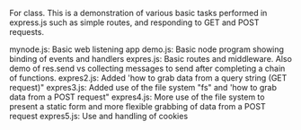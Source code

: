 For class. This is a demonstration of various basic tasks performed in express.js such as simple routes, and responding to GET and POST requests.

mynode.js: Basic web listening app
demo.js: Basic node program showing binding of events and handlers
expres.js: Basic routes and middleware. Also demo of res.send vs collecting messages to send after completing a chain of functions.
expres2.js: Added 'how to grab data from a query string (GET request)"
expres3.js: Added use of the file system "fs" and 'how to grab data from a POST request"
expres4.js: More use of the file system to present a static form and more flexible grabbing of data from a POST request
expres5.js: Use and handling of cookies
